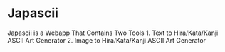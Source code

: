 # Japascii
Japascii is a Webapp That Contains Two Tools 1. Text to Hira/Kata/Kanji ASCII Art Generator 2. Image to Hira/Kata/Kanji ASCII Art Generator

